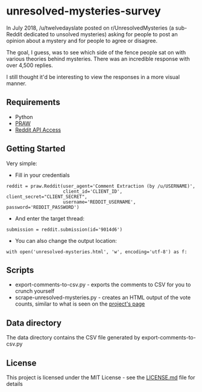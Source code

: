 # unresolved-mysteries-survey
In July 2018, /u/twelvedayslate posted on r/UnresolvedMysteries (a sub-Reddit dedicated to unsolved mysteries) asking for people to post an opinion about a mystery and for people to agree or disagree.

The goal, I guess, was to see which side of the fence people sat on with various theories behind mysteries. There was an incredible response with over 4,500 replies.

I still thought it'd be interesting to view the responses in a more visual manner.
## Requirements
* Python
* [PRAW](http://praw.readthedocs.io/)
* [Reddit API Access](https://www.reddit.com/dev/api/)

## Getting Started
Very simple:
* Fill in your credentials
```
reddit = praw.Reddit(user_agent='Comment Extraction (by /u/USERNAME)',
                     client_id='CLIENT_ID', client_secret="CLIENT_SECRET",
                     username='REDDIT_USERNAME', password='REDDIT_PASSWORD')
```
* And enter the target thread:
```
submission = reddit.submission(id='9014d6')
```
* You can also change the output location:
```
with open('unresolved-mysteries.html', 'w', encoding='utf-8') as f:
```
## Scripts
* export-comments-to-csv.py - exports the comments to CSV for you to crunch yourself
* scrape-unresolved-mysteries.py - creates an HTML output of the vote counts, similar to what is seen on the [project's page](https://www.infinitefunspace.net/projects/unresolved-mysteries.html)

## Data directory
The data directory contains the CSV file generated by export-comments-to-csv.py

## License

This project is licensed under the MIT License - see the [LICENSE.md](LICENSE.md) file for details